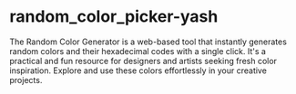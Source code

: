 # random_color_picker-yash
The Random Color Generator is a web-based tool that instantly generates random colors and their hexadecimal codes with a single click. It's a practical and fun resource for designers and artists seeking fresh color inspiration. Explore and use these colors effortlessly in your creative projects.
